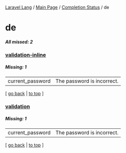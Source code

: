 [Laravel Lang](https://github.com/Laravel-Lang/lang) / [Main Page](../index.md) / [Completion Status](../status.md) / de

# de

##### All missed: 2


### [validation-inline](https://github.com/Laravel-Lang/lang/blob/master/locales/de/validation-inline.php)

##### Missing: 1

<table >
<tr><td align="left" >
current_password
</td>
<td align="left" >
The password is incorrect.
</td>
</tr>

</table>


[ [go back](../status.md) | [to top](#) ]

### [validation](https://github.com/Laravel-Lang/lang/blob/master/locales/de/validation.php)

##### Missing: 1

<table >
<tr><td align="left" >
current_password
</td>
<td align="left" >
The password is incorrect.
</td>
</tr>

</table>


[ [go back](../status.md) | [to top](#) ]

